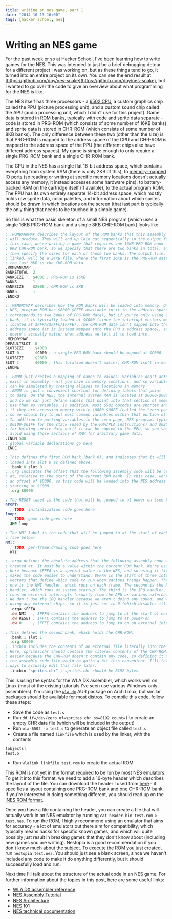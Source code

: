 ```yaml
---
title: writing an nes game, part 1
date: "2014-10-13 16:00"
tags: [hacker school, nes]
---
```


# Writing an NES game

For the past week or so at Hacker School, I've been learning how to write
games for the NES. This was intended to just be a brief debugging detour for a
different project I was working on, but as these things tend to go, it turned
into an entire project on its own. You can see the end result at
[https://github.com/doy/nes-snake](https://github.com/doy/nes-snake), but I
wanted to go over the code to give an overview about what programming for the
NES is like.

The NES itself has three processors - a [6502
CPU](https://en.wikipedia.org/wiki/MOS_Technology_6502), a custom graphics
chip called the PPU (picture processing unit), and a custom sound chip called
the APU (audio processing unit, which I didn't use for this project). Game
data is stored in [ROM](https://en.wikipedia.org/wiki/Read-only_memory) banks,
typically with code and sprite data separate - code is stored in PRG-ROM
(which consists of some number of 16KB banks) and sprite data is stored in
CHR-ROM (which consists of some number of 8KB banks). The only difference
between these two (other than the size) is that PRG-ROM is mapped to the
address space of the CPU and CHR-ROM is mapped to the address space of the PPU
(the different chips also have different address spaces). My game is simple
enough to only require a single PRG-ROM bank and a single CHR-ROM bank.

The CPU in the NES has a single flat 16-bit address space, which contains
everything from system RAM (there is only 2KB of this), to [memory-mapped IO
ports](https://en.wikipedia.org/wiki/Memory-mapped_I/O) (so reading or writing
at specific memory locations doesn't actually access any memory, it instead
accesses some hardware pins), to battery-backed RAM on the cartridge itself
(if availble), to the actual program ROM. The PPU has its own entirely
separate 14-bit address space, which mostly holds raw sprite data, color
palettes, and information about which sprites should be drawn in which
locations on the screen (that last part is typically the only thing that needs
to be touched in a simple game).

So this is what the basic skeleton of a small NES program (which uses a
single 16KB PRG-ROM bank and a single 8KB CHR-ROM bank) looks like:

```asm
; .ROMBANKMAP describes the layout of the ROM banks that this assembly file
; will produce. They will end up laid out sequentially in the output file. In
; this case, we're writing a game that requires one 16KB PRG-ROM bank and one
; 8KB CHR-ROM bank, so we specify that there are two banks in total, and we
; then specify the sizes for each of those two banks. The output file, once
; linked, will be a 24KB file, where the first 16KB is the PRG-ROM data and
; the last 8KB is the CHR-ROM data.
.ROMBANKMAP
BANKSTOTAL  2
BANKSIZE    $4000 ; PRG-ROM is 16KB
BANKS       1
BANKSIZE    $2000 ; CHR-ROM is 8KB
BANKS       1
.ENDRO

; .MEMORYMAP describes how the ROM banks will be loaded into memory. On the
; NES, program ROM has $8000-$FFFF available to it in the address space (which
; corresponds to two banks of PRG-ROM data), but if you're only using a single
; bank, it is typically loaded at $C000 (since the interrupt vectors must be
; located at $FFFA/$FFFC/$FFFE). The CHR-ROM data isn't mapped into the main
; address space (it is instead mapped into the PPU's address space), so it
; doesn't actually matter what address we tell it to load into.
.MEMORYMAP
DEFAULTSLOT  0
SLOTSIZE     $4000
SLOT 0       $C000 ; a single PRG-ROM bank should be mapped at $C000
SLOTSIZE     $2000
SLOT 1       $0000 ; this location doesn't matter, CHR-ROM isn't in main memory
.ENDME

; .ENUM just creates a mapping of names to values. Variables don't actually
; exist in assembly - all you have is memory locations, and so variables
; can be simulated by creating aliases to locations in memory.
; .ENUM is just a convenient shortcut for defining labels that point
; to data. On the NES, the internal system RAM is located at $0000-$0800 (2KB),
; and so we can just define labels that point into that section of memory and
; use them as variables. In addition, most 6502 opcodes are shorter and faster
; if they are accessing memory within $0000-$00FF (called the "zero page"), and
; so we should try to put most common variables within that portion of memory.
; In addition to putting variables in the zero page, NES programs typically use
; $0100-$01FF for the stack (used by the PHA/PLA instructions) and $0200-$02FF
; for holding sprite data until it can be copied to the PPU, so you should
; avoid using those sections of RAM for arbitrary game data.
.ENUM $00
; global variable declarations go here
.ENDE

; This defines the first ROM bank (bank 0), and indicates that it will be
; loaded into slot 0 as defined above. 
  .bank 0 slot 0
; .org indicates the offset that the following assembly code will be created
; at, relative to the start of the current ROM bank. In this case, we're using
; an offset of $0000, so this code will be loaded into the NES address space
; starting at $C000.
  .org $0000

; The RESET label is the code that will be jumped to at power on (see below)
RESET:
  ; TODO: initialization code goes here
loop:
  ; TODO: game code goes here
  JMP loop

; The NMI label is the code that will be jumped to at the start of each frame
; (see below)
NMI:
  ; TODO: per-frame drawing code goes here
  RTI

; .orga defines the absolute address that the following assembly code will be
; created at. It must be a value within the current ROM bank. We're using .orga
; here because $FFFA is a special value to the NES, and so using it literally
; makes the code easier to understand. $FFFA is the start of three interrupt
; vectors that define which code to run when various things happen. The first
; one is the NMI handler, which runs on each frame. The second is the RESET
; handler, which runs at system startup. The third is the IRQ handler, which
; runs on external interrupts (usually from the APU or various external chips).
; We don't use the IRQ handler because we aren't doing any sound, and we aren't
; using any external chips, so it is just set to 0 (which disables it).
  .orga $FFFA
  .dw NMI   ; $FFFA contains the address to jump to at the start of each frame
  .dw RESET ; $FFFC contains the address to jump to at power-on
  .dw 0     ; $FFFE contains the address to jump to on an external interrupt

; This defines the second bank, which holds the CHR-ROM.
  .bank 1 slot 1
  .org $0000
; .incbin includes the contents of an external file literally into the output.
; Here, sprites.chr should contain the literal contents of the CHR-ROM. This is
; easier because the CHR-ROM doesn't contain any code, so defining it inline in
; the assembly code file would be quite a bit less convenient. I'll talk about
; ways to actually edit this file later.
  .incbin "sprites.chr" ; sprites.chr should be 8192 bytes
```

This is using the syntax for the WLA DX assembler, which works well on Linux
(most of the existing tutorials I've seen use various Windows-only
assemblers). I'm using the
[`wla_dx`](https://aur.archlinux.org/packages/wla_dx/) AUR package on Arch
Linux, but similar packages should be available for most distros. To compile
this code, follow these steps:

* Save the code as `test.s`
* Run `dd if=/dev/zero of=sprites.chr bs=8192 count=1` to create an empty CHR
  data file (which will be included in the output)
* Run `wla-6502 -o test.s` to generate an object file called `test.o`
* Create a file named `linkfile` which is used by the linker, with the contents
```
[objects]
test.o
```
* Run `wlalink linkfile test.rom` to create the actual ROM

This ROM is not yet in the format required to be run by most NES emulators. To
get it into this format, we need to add a 16-byte header which describes the
layout of the file. You can download the header I used from
[here](https://raw.githubusercontent.com/doy/nes-snake/master/header.bin) - it
specifies a layout containing one PRG-ROM bank and one CHR-ROM bank. If you're
interested in doing something different, you should read up on the [iNES ROM
format](http://wiki.nesdev.com/w/index.php/INES).

Once you have a file containing the header, you can create a file that will
actually work in an NES emulator by running `cat header.bin test.rom >
test.nes`. To run the ROM, I highly recommend using an emulator that aims for
accuracy - a lot of emulators out there aim for compatibility, which typically
means hacks for specific known games, and which will quite possibly just
result in breaking games that they don't know about (including new games you
are writing). Nestopia is a good recommendation if you don't know much about
the subject. To execute the ROM you just created, run `nestopia test.nes`. You
should just see a blank screen, since we haven't included any code to make it
do anything differently, but it should successfully load and run.

Next time I'll talk about the structure of the actual code in an NES game. For
further information about the topics in this post, here are some useful links:

* [WLA DX assembler reference](http://www.villehelin.com/wla.txt)
* [NES Assembly Tutorial](http://nixw0rm.altervista.org/files/nesasm.pdf)
* [NES Architecture](http://fms.komkon.org/EMUL8/NES.html)
* [NES 101](http://hackipedia.org/Platform/Nintendo/NES/tutorial%2c%20NES%20programming%20101/NES101.html)
* [NES technical documentation](http://emu-docs.org/NES/nestech.txt)
